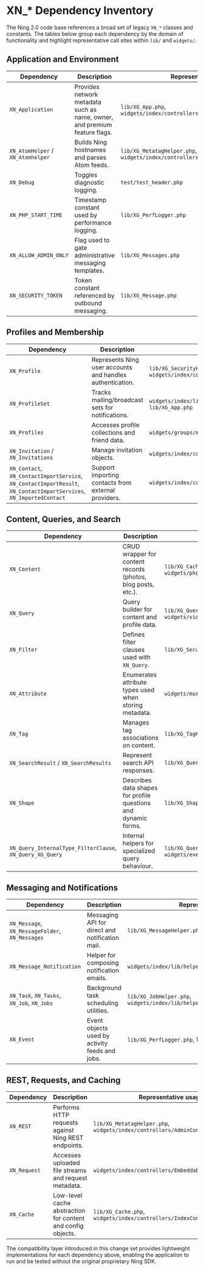 # XN\_* Dependency Inventory

The Ning 2.0 code base references a broad set of legacy `XN_*` classes and
constants. The tables below group each dependency by the domain of
functionality and highlight representative call sites within `lib/` and
`widgets/`.

## Application and Environment

| Dependency | Description | Representative usage |
| --- | --- | --- |
| `XN_Application` | Provides network metadata such as name, owner, and premium feature flags. | `lib/XG_App.php`, `widgets/index/controllers/AuthorizationController.php` |
| `XN_AtomHelper` / `XN_Atomhelper` | Builds Ning hostnames and parses Atom feeds. | `lib/XG_MetatagHelper.php`, `widgets/index/controllers/EmbedController.php` |
| `XN_Debug` | Toggles diagnostic logging. | `test/test_header.php` |
| `XN_PHP_START_TIME` | Timestamp constant used by performance logging. | `lib/XG_PerfLogger.php` |
| `XN_ALLOW_ADMIN_ONLY` | Flag used to gate administrative messaging templates. | `lib/XG_Messages.php` |
| `XN_SECURITY_TOKEN` | Token constant referenced by outbound messaging. | `lib/XG_Message.php` |

## Profiles and Membership

| Dependency | Description | Representative usage |
| --- | --- | --- |
| `XN_Profile` | Represents Ning user accounts and handles authentication. | `lib/XG_SecurityHelper.php`, `widgets/index/controllers/AuthorizationController.php` |
| `XN_ProfileSet` | Tracks mailing/broadcast sets for notifications. | `widgets/index/lib/helpers/Index_NotificationHelper.php`, `lib/XG_App.php` |
| `XN_Profiles` | Accesses profile collections and friend data. | `widgets/groups/models/Group.php` |
| `XN_Invitation` / `XN_Invitations` | Manage invitation objects. | `widgets/index/controllers/InvitationController.php` |
| `XN_Contact`, `XN_ContactImportService`, `XN_ContactImportResult`, `XN_ContactImportServices`, `XN_ImportedContact` | Support importing contacts from external providers. | `widgets/index/controllers/InvitationController.php` |

## Content, Queries, and Search

| Dependency | Description | Representative usage |
| --- | --- | --- |
| `XN_Content` | CRUD wrapper for content records (photos, blog posts, etc.). | `lib/XG_Cache.php`, `widgets/photo/controllers/PhotoController.php` |
| `XN_Query` | Query builder for content and profile data. | `lib/XG_Query.php`, `widgets/video/controllers/VideoController.php` |
| `XN_Filter` | Defines filter clauses used with `XN_Query`. | `lib/XG_SecurityHelper.php` |
| `XN_Attribute` | Enumerates attribute types used when storing metadata. | `widgets/music/lib/helpers/Music_TrackHelper.php` |
| `XN_Tag` | Manages tag associations on content. | `lib/XG_TagHelper.php` |
| `XN_SearchResult` / `XN_SearchResults` | Represent search API responses. | `lib/XG_QueryHelper.php` |
| `XN_Shape` | Describes data shapes for profile questions and dynamic forms. | `lib/XG_ShapeHelper.php` |
| `XN_Query_InternalType_FilterClause`, `XN_Query_XG_Query` | Internal helpers for specialized query behaviour. | `lib/XG_QueryHelper.php`, `widgets/events/lib/helpers/Events_NegativePagingList.php` |

## Messaging and Notifications

| Dependency | Description | Representative usage |
| --- | --- | --- |
| `XN_Message`, `XN_MessageFolder`, `XN_Messages` | Messaging API for direct and notification mail. | `lib/XG_MessageHelper.php`, `lib/XG_Messages.php` |
| `XN_Message_Notification` | Helper for composing notification emails. | `widgets/index/lib/helpers/Index_NotificationHelper.php` |
| `XN_Task`, `XN_Tasks`, `XN_Job`, `XN_Jobs` | Background task scheduling utilities. | `lib/XG_JobHelper.php`, `widgets/index/lib/helpers/Index_MembershipHelper.php` |
| `XN_Event` | Event objects used by activity feeds and jobs. | `lib/XG_PerfLogger.php`, `lib/XG_ActivityHelper.php` |

## REST, Requests, and Caching

| Dependency | Description | Representative usage |
| --- | --- | --- |
| `XN_REST` | Performs HTTP requests against Ning REST endpoints. | `lib/XG_MetatagHelper.php`, `widgets/index/controllers/AdminController.php` |
| `XN_Request` | Accesses uploaded file streams and request metadata. | `widgets/index/controllers/EmbeddableController.php` |
| `XN_Cache` | Low-level cache abstraction for content and config objects. | `lib/XG_Cache.php`, `widgets/index/controllers/IndexController.php` |

The compatibility layer introduced in this change set provides lightweight
implementations for each dependency above, enabling the application to run and
be tested without the original proprietary Ning SDK.

